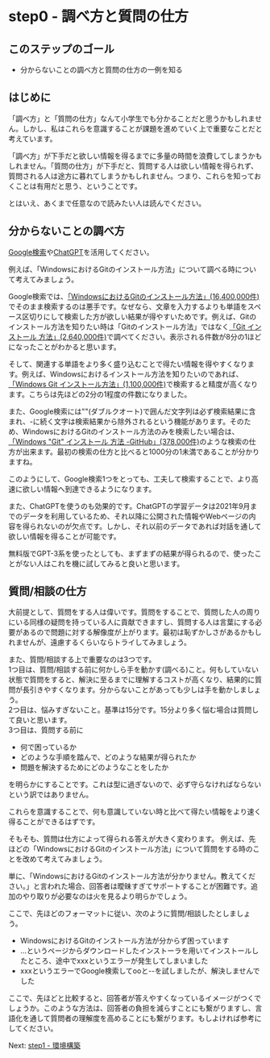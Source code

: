 # step0 - 調べ方と質問の仕方
## このステップのゴール
- 分からないことの調べ方と質問の仕方の一例を知る

## はじめに
「調べ方」と「質問の仕方」なんて小学生でも分かることだと思うかもしれません。しかし、私はこれらを意識することが課題を進めていく上で重要なことだと考えています。

「調べ方」が下手だと欲しい情報を得るまでに多量の時間を浪費してしまうかもしれません。「質問の仕方」が下手だと、質問する人は欲しい情報を得られず、質問される人は途方に暮れてしまうかもしれません。つまり、これらを知っておくことは有用だと思う、ということです。

とはいえ、あくまで任意なので読みたい人は読んでください。

## 分からないことの調べ方
[Google検索](https://www.google.com)や[ChatGPT](https://chat.openai.com/)を活用してください。

例えば、「WindowsにおけるGitのインストール方法」について調べる時について考えてみましょう。

Google検索では、[「WindowsにおけるGitのインストール方法」(16,400,000件)](https://www.google.com/search?q=Git%E3%81%AE%E3%82%A4%E3%83%B3%E3%82%B9%E3%83%88%E3%83%BC%E3%83%AB%E6%96%B9%E6%B3%95)でそのまま検索するのは悪手です。なぜなら、文章を入力するよりも単語をスペース区切りにして検索した方が欲しい結果が得やすいためです。例えば、Gitのインストール方法を知りたい時は「Gitのインストール方法」ではなく[「Git インストール 方法」(2,640,000件)](https://www.google.com/search?q=Git+%E3%82%A4%E3%83%B3%E3%82%B9%E3%83%88%E3%83%BC%E3%83%AB+%E6%96%B9%E6%B3%95)で調べてください。表示される件数が8分の1ほどになったことがわかると思います。

そして、関連する単語をより多く盛り込むことで得たい情報を得やすくなります。例えば、Windowsにおけるインストール方法を知りたいのであれば、[「Windows Git インストール方法」(1,100,000件)](https://www.google.com/search?q=Windows%20Git%20%E3%82%A4%E3%83%B3%E3%82%B9%E3%83%88%E3%83%BC%E3%83%AB%E6%96%B9%E6%B3%95)で検索すると精度が高くなります。こちらは先ほどの2分の1程度の件数になりました。

また、Google検索には""(ダブルクオート)で囲んだ文字列は必ず検索結果に含まれ、-に続く文字は検索結果から除外されるという機能があります。そのため、WindowsにおけるGitのインストール方法のみを検索したい場合は、[「Windows "Git" インストール 方法 -GitHub」(378,000件)](https://www.google.com/search?q=Windows+%22Git%22+%E3%82%A4%E3%83%B3%E3%82%B9%E3%83%88%E3%83%BC%E3%83%AB%E6%96%B9%E6%B3%95+-GitHub)のような検索の仕方が出来ます。最初の検索の仕方と比べると1000分の1未満であることが分かりますね。

このようにして、Google検索1つをとっても、工夫して検索することで、より高速に欲しい情報へ到達できるようになります。

また、ChatGPTを使うのも効果的です。ChatGPTの学習データは2021年9月までのデータを利用しているため、それ以降に公開された情報やWebページの内容を得られないのが欠点です。しかし、それ以前のデータであれば対話を通して欲しい情報を得ることが可能です。

無料版でGPT-3系を使ったとしても、まずまずの結果が得られるので、使ったことがない人はこれを機に試してみると良いと思います。

## 質問/相談の仕方
大前提として、質問をする人は偉いです。質問をすることで、質問した人の周りにいる同様の疑問を持っている人に貢献できますし、質問する人は言葉にする必要があるので問題に対する解像度が上がります。最初は恥ずかしさがあるかもしれませんが、遠慮するくらいならトライしてみましょう。

また、質問/相談する上で重要なのは3つです。  
1つ目は、質問/相談する前に何かしら手を動かす(調べる)こと。何もしていない状態で質問をすると、解決に至るまでに理解するコストが高くなり、結果的に質問が長引きやすくなります。分からないことがあっても少しは手を動かしましょう。  
2つ目は、悩みすぎないこと。基準は15分です。15分より多く悩む場合は質問して良いと思います。  
3つ目は、質問する前に

- 何で困っているか
- どのような手順を踏んで、どのような結果が得られたか
- 問題を解決するためにどのようなことをしたか

を明らかにすることです。これは型に過ぎないので、必ず守らなければならないという訳ではありません。

これらを意識することで、何も意識していない時と比べて得たい情報をより速く得ることができるはずです。

そもそも、質問は仕方によって得られる答えが大きく変わります。
例えば、先ほどの「WindowsにおけるGitのインストール方法」について質問をする時のことを改めて考えてみましょう。

単に、「WindowsにおけるGitのインストール方法が分かりません。教えてください。」と言われた場合、回答者は曖昧すぎてサポートすることが困難です。追加のやり取りが必要なのは火を見るより明らかでしょう。

ここで、先ほどのフォーマットに従い、次のように質問/相談したとしましょう。
- WindowsにおけるGitのインストール方法が分からず困っています
- ...というページからダウンロードしたインストーラを用いてインストールしたところ、途中でxxxというエラーが発生してしまいました
- xxxというエラーでGoogle検索してooと--を試しましたが、解決しませんでした

ここで、先ほどと比較すると、回答者が答えやすくなっているイメージがつくでしょうか。このような方法は、回答者の負担を減らすことにも繋がりますし、言語化を通して質問者の理解度を高めることにも繋がります。もしよければ参考にしてください。

Next: [step1 - 環境構築](../step1/)
